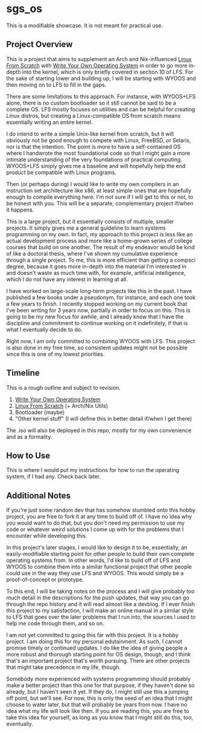 # sgs_os
This is a modifiable showcase. It is not meant for practical use.

<h2>Project Overview</h2>

This is a project that aims to supplement an Arch and Nix-influenced [Linux From Scratch](https://www.linuxfromscratch.org/lfs/read.html) with [Write Your Own Operating System](https://youtube.com/playlist?list=PLHh55M_Kq4OApWScZyPl5HhgsTJS9MZ6M&feature=shared) in order to go more in-depth into the kernel, which is only briefly covered in section 10 of LFS. For the sake of starting lower and building up, I will be starting with WYOOS and then moving on to LFS to fill in the gaps.

There are some limitations to this approach. For instance, with WYOOS+LFS alone, there is no custom bootloader so it still cannot be said to be a complete OS. LFS mostly focuses on utilities and can be helpful for creating Linux distros, but creating a Linux-compatible OS from scratch means essentially writing an entire kernel.

I do intend to write a simple Unix-like kernel from scratch, but it will obviously not be good enough to compete with Linux, FreeBSD, or Selaris, nor is that the intention. The point is more to have a self-contained OS where I handwrote the most foundational code so that I might gain a more intimate understanding of the very foundations of practical computing. WYOOS+LFS simply gives me a baseline and will hopefully help the end product be compatible with Linux programs.

Then (or perhaps during) I would like to write my own compilers in an instruction set architecture like x86, at least simple ones that are hopefully enough to compile everything here. I'm not sure if I will get to this or not, to be honest with you. This will be a separate, complementary project if/when it happens.

This is a large project, but it essentially consists of multiple, smaller projects. It simply gives me a general guideline to learn systems programming on my own. In fact, my approach to this project is less like an actual development process and more like a home-grown series of college courses that build on one another. The result of my endeavor would be kind of like a doctoral thesis, where I've shown my cumulative experience through a single project. To me, this is more efficient than getting a compsci degree, because it goes more in-depth into the material I'm interested in and doesn't waste as much time with, for example, artificial intelligence, which I do not have any interest in learning at all.

I have worked on large-scale long-term projects like this in the past. I have published a few books under a pseudonym, for instance, and each one took a few years to finish. I recently stopped working on my current book that I've been writing for 3 years now, partially in order to focus on this. This is going to be my new focus for awhile, and I already know that I have the discipline and commitment to continue working on it indefinitely, if that is what I eventually decide to do.

Right now, I am only committed to combining WYOOS with LFS. This project is also done in my free time, so consistent updates might not be possible since this is one of my lowest priorities.

<h2>Timeline</h2>

This is a rough outline and subject to revision.

1. [Write Your Own Operating System](https://youtube.com/playlist?list=PLHh55M_Kq4OApWScZyPl5HhgsTJS9MZ6M&feature=shared)
2. [Linux From Scratch](https://www.linuxfromscratch.org/lfs/read.html) (+ Arch/Nix Utils)
3. Bootloader (maybe)
4. "Other kernel stuff" (I will define this in better detail if/when I get there)

The .iso will also be deployed in this repo, mostly for my own convenience and as a formality.

<h2>How to Use</h2>

This is where I would put my instructions for how to run the operating system, if I had any. Check back later.

<h2>Additional Notes</h2>

If you're just some random dev that has somehow stumbled onto this hobby project, you are free to fork it at any time to build off of. I have no idea why you would want to do that, but you don't need my permission to use my code or whatever weird solutions I come up with for the problems that I encounter while developing this.

In this project's later stages, I would like to design it to be, essentially, an easily-modifiable starting point for other people to build their own complete operating systems from. In other words, I'd like to build off of LFS and WYOOS to combine them into a similar functional project that other people could use in the way they use LFS and WYOOS. This would simply be a proof-of-concept or prototype.

To this end, I will be taking notes on the process and I will give probably too much detail in the descriptions for the push updates, that way you can go through the repo history and it will read almost like a devblog. If I ever finish this project to my satisfaction, I will make an online manual in a similar style to LFS that goes over the later problems that I run into, the sources I used to help me code through them, and so on.

I am not yet committed to going this far with this project. It is a hobby project. I am doing this for my personal edutainment. As such, I cannot promise timely or continued updates. I do like the idea of giving people a more robust and thorough starting point for OS design, though, and I think that's an important project that's worth pursuing. There are other projects that might take precedence in my life, though.

Somebody more experienced with systems programming should probably make a better project than this one for that purpose, if they haven't done so already, but I haven't seen it yet. If they do, I might still use this a jumping off point, but we'll see. For now, this is only the seed of an idea that I might choose to water later, but that will probably be years from now. I have no idea what my life will look like then. If you are reading this, you are free to take this idea for yourself, as long as you know that I might still do this, too, eventually.
